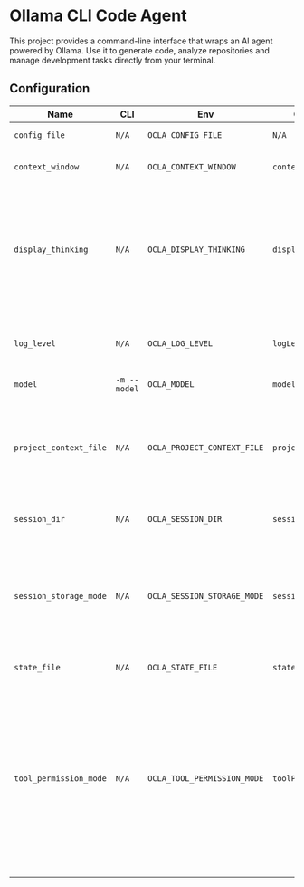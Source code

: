 # Ollama CLI Code Agent

This project provides a command-line interface that wraps an AI agent powered by Ollama.
Use it to generate code, analyze repositories and manage development tasks directly from
your terminal.

## Configuration

<!-- CONFIG_TABLE_START -->
| Name | CLI | Env | Config file | Default | Description |
| --- | --- | --- | --- | --- | --- |
| `config_file` | `N/A` | `OCLA_CONFIG_FILE` | `N/A` | `./.ocla/config.json` | Path to the config file |
| `context_window` | `N/A` | `OCLA_CONTEXT_WINDOW` | `contextWindow` | `16384` | Context window size in tokens |
| `display_thinking` | `N/A` | `OCLA_DISPLAY_THINKING` | `displayThinking` | `True` | Display assistant thinking output (`True`: Display thinking output, `False`: Do not display thinking output) |
| `log_level` | `N/A` | `OCLA_LOG_LEVEL` | `logLevel` | `WARNING` | Log level (`CRITICAL`, `ERROR`, `WARNING`, `INFO`, `DEBUG`) |
| `model` | `-m --model` | `OCLA_MODEL` | `model` | `qwen3` | Model name |
| `project_context_file` | `N/A` | `OCLA_PROJECT_CONTEXT_FILE` | `projectContextFiles` | `AGENTS.md` | the relative path to a file that gives ocla more context about your project (case-insensitive) |
| `session_dir` | `N/A` | `OCLA_SESSION_DIR` | `sessionDir` | `./.ocla/sessions` | Path to the session directory |
| `session_storage_mode` | `N/A` | `OCLA_SESSION_STORAGE_MODE` | `sessionStorageMode` | `COMPRESS` | how we store session data on disk (`PLAIN`: Plain text (JSON). Can get large., `COMPRESS`: Compressed via gzip) |
| `state_file` | `N/A` | `OCLA_STATE_FILE` | `stateFile` | `./.ocla/state.json` | Path to the state file |
| `tool_permission_mode` | `N/A` | `OCLA_TOOL_PERMISSION_MODE` | `toolPermissionMode` | `DEFAULT` | How tools request permission to run (`DEFAULT`: Ask for permission for non-trivial tools, `ALWAYS_ASK`: Always ask for permission for all tools, `ALWAYS_ALLOW`: Always run any tool; use with caution) |
<!-- CONFIG_TABLE_END -->

